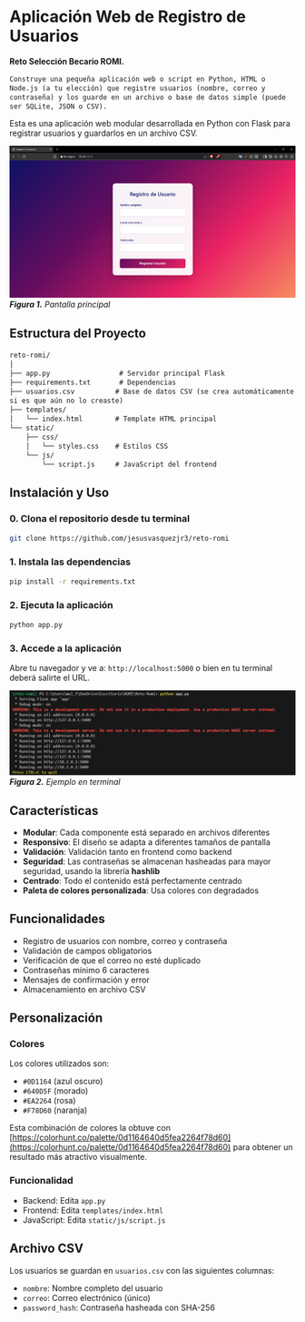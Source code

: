 # Aplicación Web de Registro de Usuarios

**Reto Selección Becario ROMI.**

```Instrucciones
Construye una pequeña aplicación web o script en Python, HTML o Node.js (a tu elección) que registre usuarios (nombre, correo y contraseña) y los guarde en un archivo o base de datos simple (puede ser SQLite, JSON o CSV).
```

Esta es una aplicación web modular desarrollada en Python con Flask para registrar usuarios y guardarlos en un archivo CSV.

![Captura de Pantalla](Screenshot.png)
***Figura 1.** Pantalla principal*

## Estructura del Proyecto

```
reto-romi/
│
├── app.py                 # Servidor principal Flask
├── requirements.txt       # Dependencias
├── usuarios.csv          # Base de datos CSV (se crea automáticamente si es que aún no lo creaste)
├── templates/
│   └── index.html        # Template HTML principal
└── static/
    ├── css/
    │   └── styles.css    # Estilos CSS
    └── js/
        └── script.js     # JavaScript del frontend
```

## Instalación y Uso

### 0. Clona el repositorio desde tu terminal

```bash
git clone https://github.com/jesusvasquezjr3/reto-romi
```

### 1. Instala las dependencias
```bash
pip install -r requirements.txt
```

### 2. Ejecuta la aplicación
```bash
python app.py
```

### 3. Accede a la aplicación
Abre tu navegador y ve a: `http://localhost:5000` o bien en tu terminal deberá salirte el URL.

![Ejemplo en Terminal](Screenshot-terminal.png)
***Figura 2.** Ejemplo en terminal*

## Características

- **Modular**: Cada componente está separado en archivos diferentes
- **Responsivo**: El diseño se adapta a diferentes tamaños de pantalla
- **Validación**: Validación tanto en frontend como backend
- **Seguridad**: Las contraseñas se almacenan hasheadas para mayor seguridad, usando la librería **hashlib**
- **Centrado**: Todo el contenido está perfectamente centrado
- **Paleta de colores personalizada**: Usa colores con degradados

## Funcionalidades

- Registro de usuarios con nombre, correo y contraseña
- Validación de campos obligatorios
- Verificación de que el correo no esté duplicado
- Contraseñas mínimo 6 caracteres
- Mensajes de confirmación y error
- Almacenamiento en archivo CSV

## Personalización

### Colores
Los colores utilizados son:
- `#0D1164` (azul oscuro)
- `#640D5F` (morado)
- `#EA2264` (rosa)
- `#F78D60` (naranja)

Esta combinación de colores la obtuve con [https://colorhunt.co/palette/0d1164640d5fea2264f78d60](https://colorhunt.co/palette/0d1164640d5fea2264f78d60) para obtener un resultado más atractivo visualmente.

### Funcionalidad
- Backend: Edita `app.py`
- Frontend: Edita `templates/index.html`
- JavaScript: Edita `static/js/script.js`

## Archivo CSV

Los usuarios se guardan en `usuarios.csv` con las siguientes columnas:
- `nombre`: Nombre completo del usuario
- `correo`: Correo electrónico (único)
- `password_hash`: Contraseña hasheada con SHA-256

